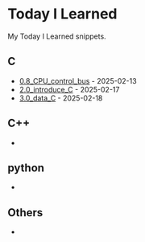 # Today I Learned
My Today I Learned snippets.
## C
* [0.8_CPU_control_bus](C/0.8_CPU_control_bus.md) - 2025-02-13
* [2.0_introduce_C](C/2.0_introduce_C.md) - 2025-02-17
* [3.0_data_C](C/3.0_data_C.md) - 2025-02-18
## C++
- 
## python
- 
## Others
- 
